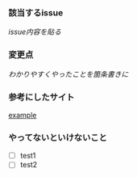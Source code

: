 ### 該当するissue
_issue内容を貼る_

### 変更点
_わかりやすくやったことを箇条書きに_

### 参考にしたサイト
[example](www.oo.co.jp)

### やってないといけないこと
- [ ] test1
- [ ] test2
